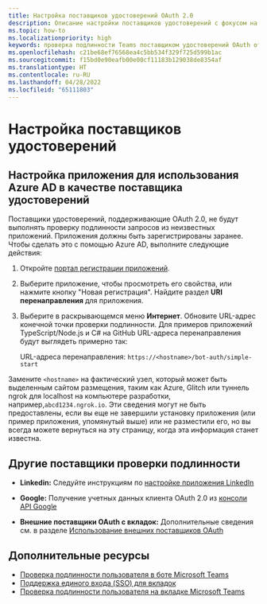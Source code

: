 ```yaml
---
title: Настройка поставщиков удостоверений OAuth 2.0
description: Описание настройки поставщиков удостоверений с фокусом на Microsoft Azure Active Directory (Azure AD)
ms.topic: how-to
ms.localizationpriority: high
keywords: проверка подлинности Teams поставщиком удостоверений OAuth от Azure AD
ms.openlocfilehash: c21be68ef76568ea4c5bb534f329f725d599b1ac
ms.sourcegitcommit: f15bd0e90eafb00e00cf11183b129038de8354af
ms.translationtype: HT
ms.contentlocale: ru-RU
ms.lasthandoff: 04/28/2022
ms.locfileid: "65111803"
---
```

# <a name="configure-identity-providers"></a>Настройка поставщиков удостоверений

## <a name="configuring-an-application-to-use-azure-ad-as-an-identity-provider"></a>Настройка приложения для использования Azure AD в качестве поставщика удостоверений

Поставщики удостоверений, поддерживающие OAuth 2.0, не будут выполнять проверку подлинности запросов из неизвестных приложений. Приложения должны быть зарегистрированы заранее. Чтобы сделать это с помощью Azure AD, выполните следующие действия:

1. Откройте [портал регистрации приложений](https://ms.portal.azure.com/#blade/Microsoft_AAD_RegisteredApps/ApplicationsListBlade).

2. Выберите приложение, чтобы просмотреть его свойства, или нажмите кнопку "Новая регистрация". Найдите раздел **URI перенаправления** для приложения.

3. Выберите в раскрывающемся меню **Интернет**. Обновите URL-адрес конечной точки проверки подлинности. Для примеров приложений TypeScript/Node.js и C# на GitHub URL-адреса перенаправления будут выглядеть примерно так:

    URL-адреса перенаправления: `https://<hostname>/bot-auth/simple-start`

Замените `<hostname>` на фактический узел, который может быть выделенным сайтом размещения, таким как Azure, Glitch или туннель ngrok для localhost на компьютере разработки, например,`abcd1234.ngrok.io`. Эти сведения могут не быть предоставлены, если вы еще не завершили установку приложения (или пример приложения, упомянутый выше) или не разместили его, но вы всегда можете вернуться на эту страницу, когда эта информация станет известна.

## <a name="other-authentication-providers"></a>Другие поставщики проверки подлинности

* **Linkedin:** Следуйте инструкциям по [настройке приложения LinkedIn](/linkedin/talent/apply-with-linkedin)

* **Google:** Получение учетных данных клиента OAuth 2.0 из [консоли API Google](https://console.developers.google.com/)

* **Внешние поставщики OAuth с вкладок:** Дополнительные сведения см. в разделе [Использование внешних поставщиков OAuth](../../tabs/how-to/authentication/auth-oauth-provider.md)

## <a name="see-also"></a>Дополнительные ресурсы

* [Проверка подлинности пользователя в боте Microsoft Teams](../../resources/bot-v3/bot-authentication/auth-bot-AAD.md)
* [Поддержка единого входа (SSO) для вкладок](../../tabs/how-to/authentication/auth-aad-sso.md)
* [Проверка подлинности пользователя на вкладке Microsoft Teams](../../tabs/how-to/authentication/auth-tab-aad.md)
